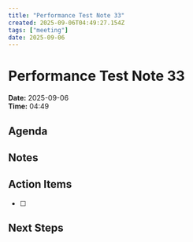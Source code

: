 ```yaml
---
title: "Performance Test Note 33"
created: 2025-09-06T04:49:27.154Z
tags: ["meeting"]
date: 2025-09-06
---
```


# Performance Test Note 33

**Date:** 2025-09-06  
**Time:** 04:49  

## Agenda


## Notes


## Action Items
- [ ] 

## Next Steps
